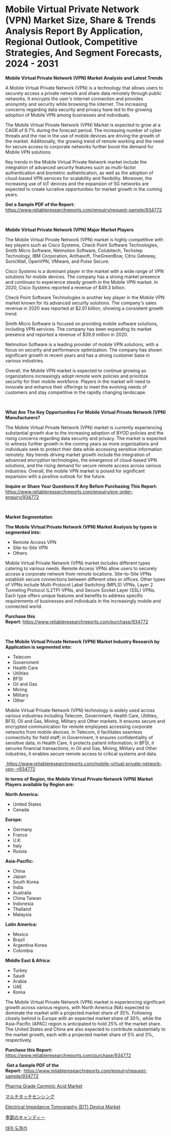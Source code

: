 <p><h1>Mobile Virtual Private Network (VPN) Market Size, Share & Trends Analysis Report By Application, Regional Outlook, Competitive Strategies, And Segment Forecasts, 2024 - 2031</h1></p><p><strong>Mobile Virtual Private Network (VPN) Market Analysis and Latest Trends</strong></p>
<p><p>A Mobile Virtual Private Network (VPN) is a technology that allows users to securely access a private network and share data remotely through public networks. It encrypts the user's internet connection and provides anonymity and security while browsing the internet. The increasing concerns regarding data security and privacy have led to the growing adoption of Mobile VPN among businesses and individuals.</p><p>The Mobile Virtual Private Network (VPN) Market is expected to grow at a CAGR of 9.7% during the forecast period. The increasing number of cyber threats and the rise in the use of mobile devices are driving the growth of the market. Additionally, the growing trend of remote working and the need for secure access to corporate networks further boost the demand for Mobile VPN solutions.</p><p>Key trends in the Mobile Virtual Private Network market include the integration of advanced security features such as multi-factor authentication and biometric authentication, as well as the adoption of cloud-based VPN services for scalability and flexibility. Moreover, the increasing use of IoT devices and the expansion of 5G networks are expected to create lucrative opportunities for market growth in the coming years.</p></p>
<p><strong>Get a Sample PDF of the Report:&nbsp;</strong> <a href="https://www.reliableresearchreports.com/enquiry/request-sample/934772">https://www.reliableresearchreports.com/enquiry/request-sample/934772</a></p>
<p>&nbsp;</p>
<p><strong>Mobile Virtual Private Network (VPN) Major Market Players</strong></p>
<p><p>The Mobile Virtual Private Network (VPN) market is highly competitive with key players such as Cisco Systems, Check Point Software Technologies, Smith Micro Software, Netmotion Software, Colubitech, Techstep Technology, IBM Corporation, Anthasoft, TheGreenBow, Citrix Gateway, SonicWall, OpenVPN, VMware, and Pulse Secure.</p><p>Cisco Systems is a dominant player in the market with a wide range of VPN solutions for mobile devices. The company has a strong market presence and continues to experience steady growth in the Mobile VPN market. In 2020, Cisco Systems reported a revenue of $49.3 billion.</p><p>Check Point Software Technologies is another key player in the Mobile VPN market known for its advanced security solutions. The company's sales revenue in 2020 was reported at $2.01 billion, showing a consistent growth trend.</p><p>Smith Micro Software is focused on providing mobile software solutions, including VPN services. The company has been expanding its market presence and reported a revenue of $39.9 million in 2020.</p><p>Netmotion Software is a leading provider of mobile VPN solutions, with a focus on security and performance optimization. The company has shown significant growth in recent years and has a strong customer base in various industries.</p><p>Overall, the Mobile VPN market is expected to continue growing as organizations increasingly adopt remote work policies and prioritize security for their mobile workforce. Players in the market will need to innovate and enhance their offerings to meet the evolving needs of customers and stay competitive in the rapidly changing landscape.</p></p>
<p>&nbsp;</p>
<p><strong>What Are The Key Opportunities For Mobile Virtual Private Network (VPN) Manufacturers?</strong></p>
<p><p>The Mobile Virtual Private Network (VPN) market is currently experiencing substantial growth due to the increasing adoption of BYOD policies and the rising concerns regarding data security and privacy. The market is expected to witness further growth in the coming years as more organizations and individuals seek to protect their data while accessing sensitive information remotely. Key trends driving market growth include the integration of advanced encryption technologies, the emergence of cloud-based VPN solutions, and the rising demand for secure remote access across various industries. Overall, the mobile VPN market is poised for significant expansion with a positive outlook for the future.</p></p>
<p><strong>Inquire or Share Your Questions If Any Before Purchasing This Report:</strong> <a href="https://www.reliableresearchreports.com/enquiry/pre-order-enquiry/934772">https://www.reliableresearchreports.com/enquiry/pre-order-enquiry/934772</a></p>
<p>&nbsp;</p>
<p><strong>Market Segmentation</strong></p>
<p><strong>The Mobile Virtual Private Network (VPN) Market Analysis by types is segmented into:</strong></p>
<p><ul><li>Remote Access VPN</li><li>Site-to-Site VPN</li><li>Others</li></ul></p>
<p><p>Mobile Virtual Private Network (VPN) market includes different types catering to various needs. Remote Access VPNs allow users to securely access a corporate network from remote locations. Site-to-Site VPNs establish secure connections between different sites or offices. Other types of VPNs include Multi-Protocol Label Switching (MPLS) VPNs, Layer 2 Tunneling Protocol (L2TP) VPNs, and Secure Socket Layer (SSL) VPNs. Each type offers unique features and benefits to address specific requirements of businesses and individuals in the increasingly mobile and connected world.</p></p>
<p><strong>Purchase this Report:&nbsp;</strong><a href="https://www.reliableresearchreports.com/purchase/934772">https://www.reliableresearchreports.com/purchase/934772</a></p>
<p>&nbsp;</p>
<p><strong>The Mobile Virtual Private Network (VPN) Market Industry Research by Application is segmented into:</strong></p>
<p><ul><li>Telecom</li><li>Government</li><li>Health Care</li><li>Utilities</li><li>BFSI</li><li>Oil and Gas</li><li>Mining</li><li>Military</li><li>Other</li></ul></p>
<p><p>Mobile Virtual Private Network (VPN) technology is widely used across various industries including Telecom, Government, Health Care, Utilities, BFSI, Oil and Gas, Mining, Military and Other markets. It ensures secure and encrypted communication for remote employees accessing corporate networks from mobile devices. In Telecom, it facilitates seamless connectivity for field staff; in Government, it ensures confidentiality of sensitive data; in Health Care, it protects patient information; in BFSI, it secures financial transactions; in Oil and Gas, Mining, Military and Other industries, it enables secure remote access to critical systems and data.</p></p>
<p><a href="https://www.reliableresearchreports.com/mobile-virtual-private-network-vpn--r934772">&nbsp;https://www.reliableresearchreports.com/mobile-virtual-private-network-vpn--r934772</a></p>
<p><strong>In terms of Region, the Mobile Virtual Private Network (VPN) Market Players available by Region are:</strong></p>
<p>
    <p> <strong> North America: </strong>
        <ul>
            <li>United States</li>
            <li>Canada</li>
        </ul>
        </p> 
    <p> <strong> Europe: </strong>
        <ul>
            <li>Germany</li>
            <li>France</li>
            <li>U.K.</li>
            <li>Italy</li>
            <li>Russia</li>
        </ul>
        </p> 
    <p> <strong> Asia-Pacific: </strong>
        <ul>
            <li>China</li>
            <li>Japan</li>
            <li>South Korea</li>
            <li>India</li>
            <li>Australia</li>
            <li>China Taiwan</li>
            <li>Indonesia</li>
            <li>Thailand</li>
            <li>Malaysia</li>
        </ul>
        </p> 
    <p> <strong> Latin America: </strong>
        <ul>
            <li>Mexico</li>
            <li>Brazil</li>
            <li>Argentina Korea</li>
            <li>Colombia</li>
        </ul>
        </p> 
    <p> <strong> Middle East & Africa: </strong>
        <ul>
            <li>Turkey</li>
            <li>Saudi</li>
            <li>Arabia</li>
            <li>UAE</li>
            <li>Korea</li>
        </ul>
    </p>
    </p>
<p><p>The Mobile Virtual Private Network (VPN) market is experiencing significant growth across various regions, with North America (NA) expected to dominate the market with a projected market share of 35%. Following closely behind is Europe with an expected market share of 30%, while the Asia-Pacific (APAC) region is anticipated to hold 25% of the market share. The United States and China are also expected to contribute substantially to the market growth, each with a projected market share of 5% and 3%, respectively.</p></p>
<p><strong>Purchase this Report: </strong><a href="https://www.reliableresearchreports.com/purchase/934772">https://www.reliableresearchreports.com/purchase/934772</a></p>
<p>&nbsp;<strong>Get a Sample PDF of the Report:&nbsp;&nbsp;</strong><a href="https://www.reliableresearchreports.com/enquiry/request-sample/934772">https://www.reliableresearchreports.com/enquiry/request-sample/934772</a></p>
<p><strong></strong></p>
<p><p><a href="https://www.linkedin.com/pulse/pharma-grade-carminic-acid-market-research-report-provides-xdwsf">Pharma Grade Carminic Acid Market</a></p><p><a href="https://medium.com/@chloeconn80/2024%E5%B9%B4%E3%81%8B%E3%82%892031%E5%B9%B4%E3%81%BE%E3%81%A7%E3%81%AE%E6%9C%9F%E9%96%93%E3%81%AB%E4%BA%88%E6%B8%AC%E3%81%95%E3%82%8C%E3%82%8B%E3%83%9E%E3%83%AB%E3%83%81%E3%82%BF%E3%83%83%E3%83%81%E3%82%BB%E3%83%B3%E3%82%B7%E3%83%B3%E3%82%B0%E3%81%AE%E5%B8%82%E5%A0%B4%E5%8B%95%E5%90%91%E3%81%A8%E5%B8%82%E5%A0%B4%E5%88%86%E6%9E%90-887894f74ec6">マルチタッチセンシング</a></p><p><a href="https://www.linkedin.com/pulse/electrical-impedance-tomography-eit-device-market-size-share-ooiuc?trackingId=3fNFBk53neqbAnbYHgtBFQ%3D%3D">Electrical Impedance Tomography (EIT) Device Market</a></p><p><a href="https://medium.com/@dylanwright66/%E3%82%B7%E3%83%BC%E3%82%BA%E3%83%B3%E3%81%94%E3%81%A8%E3%81%AE%E3%81%8A%E8%8F%93%E5%AD%90%E5%B8%82%E5%A0%B4%E3%81%AE%E8%A6%8F%E6%A8%A1-cagr-%E3%83%88%E3%83%AC%E3%83%B3%E3%83%89-2024%E5%B9%B4-2030%E5%B9%B4-23387278f657">季節のキャンディー</a></p><p><a href="https://github.com/vsckjg50460/Market-Research-Report-List-2/blob/main/654893262545.md">태아 도플러</a></p></p>